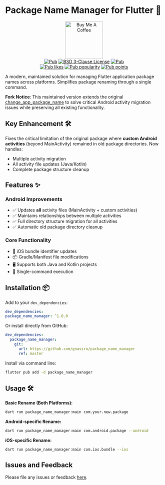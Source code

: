 # Package Name Manager for Flutter 🚀

<p align="center">
<a href="https://www.buymeacoffee.com/gnassro" target="_blank"><img src="https://cdn.buymeacoffee.com/buttons/v2/default-yellow.png" alt="Buy Me A Coffee" width=120 ></a><br>
  <a href="https://pub.dev/packages/package_name_manager"><img src="https://img.shields.io/pub/v/package_name_manager.svg" alt="Pub"></a>
  <a href="https://github.com/gnassro/package_name_manager/blob/master/LICENSE"><img src="https://img.shields.io/github/license/gnassro/package_name_manager" alt="BSD 3-Clause License"></a>
  <a href="https://github.com/gnassro/package_name_manager"><img src="https://img.shields.io/github/stars/gnassro/package_name_manager?style=social" alt="Pub"></a><br>
  <a href="https://pub.dev/packages/package_name_manager/score"><img src="https://img.shields.io/pub/likes/package_name_manager?logo=flutter" alt="Pub likes"></a>
  <a href="https://pub.dev/packages/package_name_manager/score"><img src="https://img.shields.io/pub/dm/package_name_manager?logo=flutter" alt="Pub popularity"></a>
  <a href="https://pub.dev/packages/package_name_manager/score"><img src="https://img.shields.io/pub/points/package_name_manager?logo=flutter" alt="Pub points"></a>
</p>


A modern, maintained solution for managing Flutter application package names across platforms. Simplifies package renaming through a single command.

**Fork Notice**: This maintained version extends the original [change_app_package_name](https://pub.dev/packages/change_app_package_name)
to solve critical Android activity migration issues while preserving all existing functionality.

## Key Enhancement 🛠
Fixes the critical limitation of the original package where **custom Android activities** (beyond MainActivity)
remained in old package directories. Now handles:

- Multiple activity migration
- All activity file updates (Java/Kotlin)
- Complete package structure cleanup

## Features ✨

### Android Improvements
- ✅ Updates **all** activity files (MainActivity + custom activities)
- ✅ Maintains relationships between multiple activities
- ✅ Full directory structure migration for all activities
- ✅ Automatic old package directory cleanup

### Core Functionality
- 🔄 iOS bundle identifier updates
- 📦 Gradle/Manifest file modifications
- 🖥️ Supports both Java and Kotlin projects
- 🚀 Single-command execution

## Installation 📦

Add to your `dev_dependencies`:

```yaml
dev_dependencies:
package_name_manager: ^1.0.0
```

Or install directly from GitHub:

```yaml
dev_dependencies:
  package_name_manager:
    git:
      url: https://github.com/gnassro/package_name_manager
      ref: master
```

Install via command line:
```bash
flutter pub add -d package_name_manager
```

## Usage 🛠

**Basic Rename (Both Platforms):**
```bash
dart run package_name_manager:main com.your.new.package
```

**Android-specific Rename:**
```bash
dart run package_name_manager:main com.android.package --android
```

**iOS-specific Rename:**
```bash
dart run package_name_manager:main com.ios.bundle --ios
```

## Issues and Feedback

Please file any issues or feedback [here](https://github.com/gnassro/package_name_manager/issues).